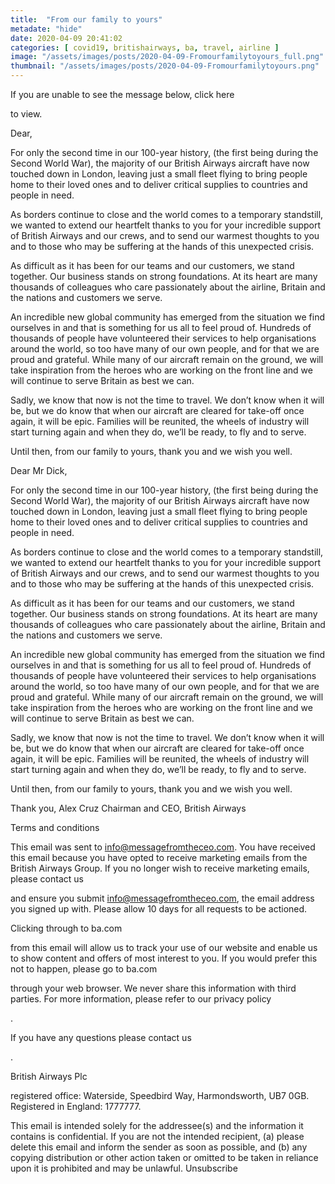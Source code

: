```yaml
---
title:  "From our family to yours"
metadate: "hide"
date: 2020-04-09 20:41:02
categories: [ covid19, britishairways, ba, travel, airline ]
image: "/assets/images/posts/2020-04-09-Fromourfamilytoyours_full.png"
thumbnail: "/assets/images/posts/2020-04-09-Fromourfamilytoyours.png"
---
```

If you are unable to see the message below, click here

to view.





Dear,

For only the second time in our 100-year history, (the first being during
the Second World War), the majority of our British Airways aircraft have
now touched down in London, leaving just a small fleet flying to bring
people home to their loved ones and to deliver critical supplies to
countries and people in need.

As borders continue to close and the world comes to a temporary standstill,
we wanted to extend our heartfelt thanks to you for your incredible support
of British Airways and our crews, and to send our warmest thoughts to you
and to those who may be suffering at the hands of this unexpected crisis.

As difficult as it has been for our teams and our customers, we stand
together. Our business stands on strong foundations. At its heart are many
thousands of colleagues who care passionately about the airline, Britain
and the nations and customers we serve.

An incredible new global community has emerged from the situation we find
ourselves in and that is something for us all to feel proud of. Hundreds of
thousands of people have volunteered their services to help organisations
around the world, so too have many of our own people, and for that we are
proud and grateful. While many of our aircraft remain on the ground, we
will take inspiration from the heroes who are working on the front line and
we will continue to serve Britain as best we can.

Sadly, we know that now is not the time to travel. We don’t know when it
will be, but we do know that when our aircraft are cleared for take-off
once again, it will be epic. Families will be reunited, the wheels of
industry will start turning again and when they do, we’ll be ready, to fly
and to serve.

Until then, from our family to yours, thank you and we wish you well.




Dear Mr Dick,

For only the second time in our 100-year history, (the first being during
the Second World War), the majority of our British Airways aircraft have
now touched down in London, leaving just a small fleet flying to bring
people home to their loved ones and to deliver critical supplies to
countries and people in need.

As borders continue to close and the world comes to a temporary standstill,
we wanted to extend our heartfelt thanks to you for your incredible support
of British Airways and our crews, and to send our warmest thoughts to you
and to those who may be suffering at the hands of this unexpected crisis.

As difficult as it has been for our teams and our customers, we stand
together. Our business stands on strong foundations. At its heart are many
thousands of colleagues who care passionately about the airline, Britain
and the nations and customers we serve.

An incredible new global community has emerged from the situation we find
ourselves in and that is something for us all to feel proud of. Hundreds of
thousands of people have volunteered their services to help organisations
around the world, so too have many of our own people, and for that we are
proud and grateful. While many of our aircraft remain on the ground, we
will take inspiration from the heroes who are working on the front line and
we will continue to serve Britain as best we can.

Sadly, we know that now is not the time to travel. We don’t know when it
will be, but we do know that when our aircraft are cleared for take-off
once again, it will be epic. Families will be reunited, the wheels of
industry will start turning again and when they do, we’ll be ready, to fly
and to serve.

Until then, from our family to yours, thank you and we wish you well.

Thank you,
Alex Cruz
Chairman and CEO, British Airways

Terms and conditions


This email was sent to info@messagefromtheceo.com. You have received this
email because you have opted to receive marketing emails from the
British Airways Group. If you no longer wish to receive marketing emails,
please contact us

and ensure you submit info@messagefromtheceo.com, the email address you
signed up with. Please allow 10 days for all requests to be actioned.

Clicking through to ba.com

from this email will allow us to track your use of our website and enable
us to show content and offers of most interest to you. If you would prefer
this not to happen, please go to ba.com

through your web browser. We never share this information with third
parties. For more information, please refer to our privacy policy

.

If you have any questions please contact us

.

British Airways Plc

registered office: Waterside, Speedbird Way, Harmondsworth, UB7 0GB.
Registered in England: 1777777.

This email is intended solely for the addressee(s) and the information it
contains is confidential. If you are not the intended recipient, (a) please
delete this email and inform the sender as soon as possible, and (b) any
copying distribution or other action taken or omitted to be taken in
reliance upon it is prohibited and may be unlawful.
Unsubscribe



